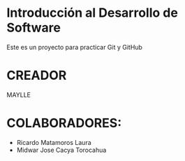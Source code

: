 # Introducción al Desarrollo de Software
Este es un proyecto para practicar Git y GitHub
# CREADOR 
MAYLLE
# COLABORADORES: 
- Ricardo Matamoros Laura
- Midwar Jose Cacya Torocahua



